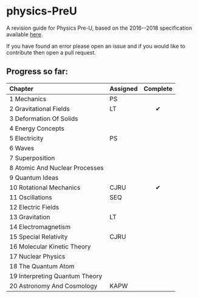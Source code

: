 # physics-PreU
A revision guide for Physics Pre-U, based on the 2016--2018 specification available [here](http://www.cie.org.uk/images/163265-2016-2018-syllabus.pdf).

If you have found an error please open an issue and if you would like to contribute then open a pull request.

## Progress so far:

| Chapter                        | Assigned | Complete |
|:-------------------------------|:---------|:--------:|
| 1 Mechanics                    | PS       |          |
| 2 Gravitational Fields         | LT       |    ✔     |
| 3 Deformation Of Solids        |          |          |
| 4 Energy Concepts              |          |          |
| 5 Electricity                  | PS       |          |
| 6 Waves                        |          |          |
| 7 Superposition                |          |          |
| 8 Atomic And Nuclear Processes |          |          |
| 9 Quantum Ideas                |          |          |
| 10 Rotational Mechanics        | CJRU     |    ✔     |
| 11 Oscillations                | SEQ      |          |
| 12 Electric Fields             |          |          |
| 13 Gravitation                 | LT       |          |
| 14 Electromagnetism            |          |          |
| 15 Special Relativity          | CJRU     |          |
| 16 Molecular Kinetic Theory    |          |          |
| 17 Nuclear Physics             |          |          |
| 18 The Quantum Atom            |          |          |
| 19 Interpreting Quantum Theory |          |          |
| 20 Astronomy And Cosmology     | KAPW     |          |
